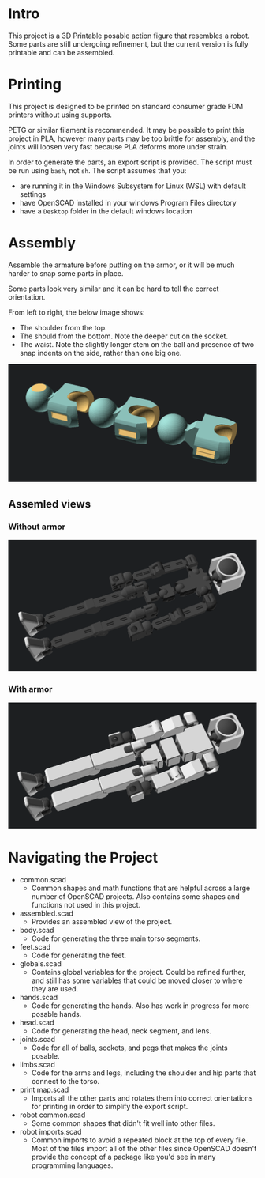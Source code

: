 # Intro
This project is a 3D Printable posable action figure that resembles a robot. Some parts are still undergoing refinement, but the current version is fully printable and can be assembled.

# Printing
This project is designed to be printed on standard consumer grade FDM printers without using supports.

PETG or similar filament is recommended. It may be possible to print this project in PLA, however many parts may be too brittle for assembly, and the joints will loosen very fast because PLA deforms more under strain.

In order to generate the parts, an export script is provided. The script must be run using `bash`, not `sh`. The script assumes that you:
* are running it in the Windows Subsystem for Linux (WSL) with default settings
* have OpenSCAD installed in your windows Program Files directory
* have a `Desktop` folder in the default windows location

# Assembly
Assemble the armature before putting on the armor, or it will be much harder to snap some parts in place.

Some parts look very similar and it can be hard to tell the correct orientation. 

From left to right, the below image shows:
* The shoulder from the top.
* The should from the bottom. Note the deeper cut on the socket.
* The waist. Note the slightly longer stem on the ball and presence of two snap indents on the side, rather than one big one.

![](images/shoulder_and_waist.png?raw=true "Should and waist sockets")

## Assemled views

### Without armor
![](images/assembled_no_armor.png?raw=true "Assembled view without armor")

### With armor
![](images/assembled_armor.png?raw=true "Assembled view with armor")

# Navigating the Project
* common.scad
  * Common shapes and math functions that are helpful across a large number of OpenSCAD projects. Also contains some shapes and functions not used in this project.
* assembled.scad
  * Provides an assembled view of the project.
* body.scad
  * Code for generating the three main torso segments.
* feet.scad
  * Code for generating the feet.
* globals.scad
  * Contains global variables for the project. Could be refined further, and still has some variables that could be moved closer to where they are used.
* hands.scad
  * Code for generating the hands. Also has work in progress for more posable hands.
* head.scad
  * Code for generating the head, neck segment, and lens.
* joints.scad
  * Code for all of balls, sockets, and pegs that makes the joints posable.
* limbs.scad
  * Code for the arms and legs, including the shoulder and hip parts that connect to the torso.
* print map.scad
  * Imports all the other parts and rotates them into correct orientations for printing in order to simplify the export script.
* robot common.scad
  * Some common shapes that didn't fit well into other files.
* robot imports.scad
  * Common imports to avoid a repeated block at the top of every file. Most of the files import all of the other files since OpenSCAD doesn't provide the concept of a package like you'd see in many programming languages.